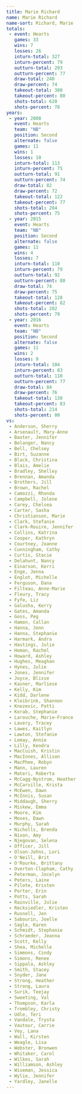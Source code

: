 ```yaml
---
title: Marie Richard
name: Marie Richard
name-sort: Richard, Marie
totals:
 - event: Hearts
   games: 33
   wins: 7
   losses: 26
   inturn-total: 327
   inturn-percent: 79
   outturn-total: 293
   outturn-percent: 77
   draw-total: 240
   draw-percent: 74
   takeout-total: 380
   takeout-percent: 80
   shots-total: 620
   shots-percent: 78
years:
 - year: 2008
   event: Hearts
   team: "NB"
   position: Second
   alternate: false
   games: 11
   wins: 1
   losses: 10
   inturn-total: 113
   inturn-percent: 75
   outturn-total: 91
   outturn-percent: 74
   draw-total: 82
   draw-percent: 72
   takeout-total: 122
   takeout-percent: 77
   shots-total: 204
   shots-percent: 75
 - year: 2015
   event: Hearts
   team: "NB"
   position: Second
   alternate: false
   games: 11
   wins: 4
   losses: 7
   inturn-total: 110
   inturn-percent: 79
   outturn-total: 92
   outturn-percent: 80
   draw-total: 74
   draw-percent: 75
   takeout-total: 128
   takeout-percent: 82
   shots-total: 202
   shots-percent: 79
 - year: 2016
   event: Hearts
   team: "NB"
   position: Second
   alternate: false
   games: 11
   wins: 2
   losses: 9
   inturn-total: 104
   inturn-percent: 83
   outturn-total: 110
   outturn-percent: 77
   draw-total: 84
   draw-percent: 76
   takeout-total: 130
   takeout-percent: 83
   shots-total: 214
   shots-percent: 80
vs:
 - Anderson, Sherry
 - Arsenault, Mary-Anne
 - Baxter, Jennifer
 - Belanger, Nancy
 - Bell, Chelsey
 - Birt, Suzanne
 - Black, Christina
 - Blais, Amelie
 - Bradley, Shelley
 - Brennan, Amanda
 - Brothers, Jill
 - Brown, Rachel
 - Camozzi, Rhonda
 - Campbell, Jolene
 - Carey, Chelsea
 - Carter, Sasha
 - Christianson, Marie
 - Clark, Stefanie
 - Clark-Rouire, Jennifer
 - Collins, Katrina
 - Cooper, Kathryn
 - Courtney, Joanne
 - Cunningham, Cathy
 - Curtis, Stacie
 - Delahunt, Nancy
 - Einarson, Kerri
 - Enge, Jenna
 - Englot, Michelle
 - Ferguson, Dana
 - Filteau, Anne-Marie
 - Fleury, Tracy
 - Fyfe, Liz
 - Galusha, Kerry
 - Gates, Amanda
 - Goss, Peg
 - Hamon, Callan
 - Hanna, Jenn
 - Hanna, Stephanie
 - Harmark, Andra
 - Hastings, Julie
 - Homan, Rachel
 - Howard, Ashley
 - Hughes, Meaghan
 - Hynes, Julie
 - Jones, Jennifer
 - Joyce, Blisse
 - Kasner, Marliese
 - Kelly, Kim
 - Kidd, Darlene
 - Kleibrink, Shannon
 - Knezevic, Patti
 - Korab, Stephanie
 - Larouche, Marie-France
 - Lavery, Tracey
 - Lawes, Kaitlyn
 - Lawton, Stefanie
 - Lemay, Annie
 - Lilly, Kendra
 - MacCuish, Kristin
 - MacInnes, Allison
 - MacPhee, Robyn
 - Mann, Lauren
 - Materi, Roberta
 - McCagg-Nystrom, Heather
 - McCarville, Krista
 - McEwen, Dawn
 - McInnis, Susan
 - Middaugh, Sherry
 - Miskew, Emma
 - Moore, Kim
 - Moses, Dawn
 - Murphy, Sarah
 - Nicholls, Brenda
 - Nixon, Amy
 - Njegovan, Selena
 - Officer, Jill
 - Olson-Johns, Lori
 - O'Neill, Brit
 - O'Rourke, Brittany
 - Overton-Clapham, Cathy
 - Peterman, Jocelyn
 - Peters, Laine
 - Pilote, Kristen
 - Porter, Erin
 - Potts, Sarah
 - Rainville, Julie
 - Recksiedler, Kristen
 - Rusnell, Jen
 - Sabourin, Joelle
 - Sagle, Karen
 - Schmidt, Stephanie
 - Schraeder, Jeanna
 - Scott, Kelly
 - Shea, Michelle
 - Simmons, Cindy
 - Simons, Renee
 - Sippala, Ashley
 - Smith, Stacey
 - Snyder, Jane
 - Strong, Heather
 - Strong, Laura
 - Surik, Teejay
 - Sweeting, Val
 - Thompson, Karla
 - Trombley, Christy
 - Udle, Teri
 - Vandale, Trysta
 - Vautour, Carrie
 - Vey, Lana
 - Wall, Kirsten
 - Weagle, Lisa
 - Webster, Bronwen
 - Whitaker, Carol
 - Wilkes, Sarah
 - Williamson, Ashley
 - Wiseman, Jessica
 - Wylie, Jennifer
 - Yardley, Janelle
---
```

